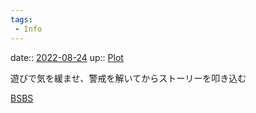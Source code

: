 ```yaml
---
tags:
 - Info
---
```


date:: [2022-08-24](Daily_Note/2022-08-24.md)
up:: [Plot](../Bar/Novel/Chaos/Plot.md)

遊びで気を緩ませ、警戒を解いてからストーリーを叩き込む

[BSBS](../Bar/Novel/Sheet/BSBS.md)